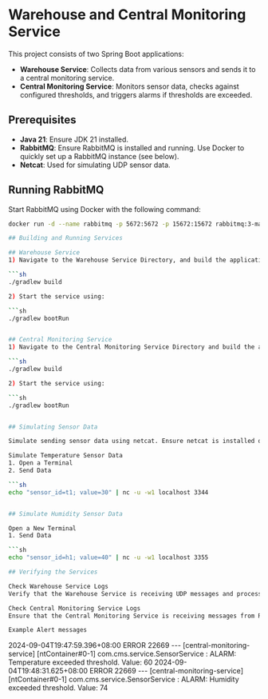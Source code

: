 
# Warehouse and Central Monitoring Service

This project consists of two Spring Boot applications:
- **Warehouse Service**: Collects data from various sensors and sends it to a central monitoring service.
- **Central Monitoring Service**: Monitors sensor data, checks against configured thresholds, and triggers alarms if thresholds are exceeded.

## Prerequisites

- **Java 21**: Ensure JDK 21 installed.
- **RabbitMQ**: Ensure RabbitMQ is installed and running. Use Docker to quickly set up a RabbitMQ instance (see below).
- **Netcat**: Used for simulating UDP sensor data.

## Running RabbitMQ

Start RabbitMQ using Docker with the following command:

```sh
docker run -d --name rabbitmq -p 5672:5672 -p 15672:15672 rabbitmq:3-management

## Building and Running Services

## Warehouse Service
1) Navigate to the Warehouse Service Directory, and build the application

```sh
./gradlew build

2) Start the service using:

```sh
./gradlew bootRun


## Central Monitoring Service
1) Navigate to the Central Monitoring Service Directory and build the application

```sh
./gradlew build

2) Start the service using:

```sh
./gradlew bootRun


## Simulating Sensor Data

Simulate sending sensor data using netcat. Ensure netcat is installed on your system.

Simulate Temperature Sensor Data
1. Open a Terminal
2. Send Data

```sh
echo "sensor_id=t1; value=30" | nc -u -w1 localhost 3344


## Simulate Humidity Sensor Data

Open a New Terminal
1. Send Data

```sh
echo "sensor_id=h1; value=40" | nc -u -w1 localhost 3355

## Verifying the Services

Check Warehouse Service Logs
Verify that the Warehouse Service is receiving UDP messages and processing them. Look for log entries indicating received data.

Check Central Monitoring Service Logs
Ensure that the Central Monitoring Service is receiving messages from RabbitMQ and processing them. Look for alarm messages or log entries indicating that thresholds were exceeded.

Example Alert messages

```
2024-09-04T19:47:59.396+08:00 ERROR 22669 --- [central-monitoring-service] [ntContainer#0-1] com.cms.service.SensorService            : ALARM: Temperature exceeded threshold. Value: 60
2024-09-04T19:48:31.625+08:00 ERROR 22669 --- [central-monitoring-service] [ntContainer#0-1] com.cms.service.SensorService            : ALARM: Humidity exceeded threshold. Value: 74


